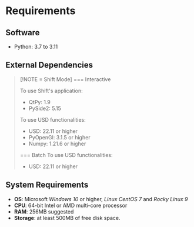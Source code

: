 # Requirements

## Software

- Python: 3.7 to 3.11

## External Dependencies

> [!NOTE = Shift Mode]
> === Interactive
> 
> To use Shift's application:
>
> - QtPy: 1.9
> - PySide2: 5.15
>
> To use USD functionalities:
>
> - USD: 22.11 or higher
> - PyOpenGl: 3.1.5 or higher
> - Numpy: 1.21.6 or higher
>
>  === Batch
> To use USD functionalities:
>
> - USD: 22.11 or higher
> 

## System Requirements

- **OS**: Microsoft *Windows 10* or higher, *Linux CentOS 7* and *Rocky Linux 9*
- **CPU**: 64-bit Intel or AMD multi-core processor
- **RAM**: 256MB suggested
- **Storage**: at least 500MB of free disk space.
